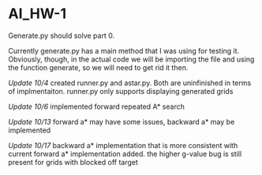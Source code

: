 # AI_HW-1

Generate.py should solve part 0.

Currently generate.py has a main method that I was using for testing it. Obviously, though, in the actual code we will be importing the file and using the function generate, so we will need to get rid it then. 

*Update 10/4*
created runner.py and astar.py. Both are uninfinished in terms of implmentaiton. runner.py only supports displaying generated grids

*Update 10/6*
implemented forward repeated A* search

*_Update 10/13_*
forward a* may have some issues, backward a* may be implemented


*_Update 10/17_*
backward a* implementation that is more consistent with current forward a* implementation added.
the higher g-value bug is still present for grids with blocked off target
